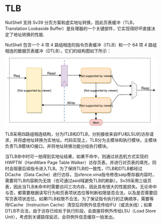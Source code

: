 # TLB

NutShell 支持 Sv39 分页方案和虚实地址转换，因此页表缓冲（TLB，Translation Lookaside Buffer）是处理器的一个关键部件，它实现得好坏直接决定了地址转换的性能. 

NutShell 包含一个 4 项 4 路组相连的指令页表缓冲（ITLB）和一个 64 项 4 路组相连的数据页表缓冲（DTLB），它们的结构图如下所示：



![](tlb.svg)

TLB采用四路组相连结构，分为ITLB和DTLB，分别接收来自IFU和LSU的访存请求，并将虚地址转换为实地址。代码实现上，TLB分为主模块和执行模块，主模块负责TLB模块IO接口，并将地址转换功能分给执行模块。

当TLB命中时可一拍得到实地址结果，如果不命中，则通过状态机方式实现的HWPTW（HardWare Page Table Walker）访存页表，并进行对页表的填充，同时会阻塞后续指令进入TLB。为了保持TLB的一致性，ITLB和DTLB都经过DCache（Data Cache）进行访存，当sfence.vma指令修改satp寄存器内容时，需要将TLB内容刷为无效（也可通过asid域避免TLB的刷新）。Sv39采用三级页表，因此当TLB未命中时需要访问三次内存，因此具有很大的性能损失。无论命中与否，都需要根据读写行为和页表项状态位等判断权限是否合法，以及是否需要回写页表项状态位。如果ITLB权限不合法，为了保证指令执行的正确顺序，需要等待ICache（Instruction Cache）清空后将例外信息传给IFU（或流水线）；如果DTLB不合法，由于访存已经处于执行阶段，会直接将例外传给LSU（Load Store Unit），考虑到关键路径延迟，会将例外信息缓存一拍发出。